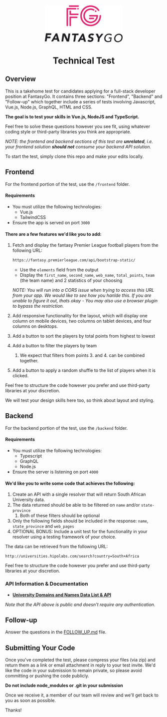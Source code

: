 <div align="center" style="margin-top: 20px">
  <p>
    <img src="assets/logo.svg" width="250" />
  </p>
</div>

<div align="center">

# Technical Test

</div>

## Overview

This is a takehome test for candidates applying for a full-stack developer
position at FantasyGo. It contains three sections: "Frontend", "Backend" and "Follow-up" which
together include a series of tests involving Javascript, Vue.js, Node.js, GraphQL, HTML and CSS.

**The goal is to test your skills in Vue.js, NodeJS and TypeScript.**

Feel free to solve these questions however you see fit, using whatever coding
style or third-party libraries you think are appropriate.

_NOTE: the frontend and backend sections of this test are **unrelated**, i.e. your frontend solution **should not** consume your backend API solution._

To start the test, simply clone this repo and make your edits locally.

## Frontend

For the frontend portion of the test, use the `/frontend` folder.

#### Requirements

- You must utilize the following technologies:
  - Vue.js
  - TailwindCSS
- Ensure the app is served on port `3000`

#### There are a few features we'd like you to add:

1. Fetch and display the fantasy Premier League football players from the following URL:

   ```sh
   https://fantasy.premierleague.com/api/bootstrap-static/
   ```

   - Use the `elements` field from the output
   - Display the `first_name`, `second_name`, `web_name`, `total_points`, `team` (the team name) and 2 statistics of your choosing

   _NOTE: You will run into a CORS issue when trying to access this URL from your app. We would like to see how you hanlde this. If you are unable to figure it out, thats okay - You may also use a browser plugin to bypass the restriction._

2. Add responsive functionality for the layout, which will display one column on mobile
   devices, two columns on tablet devices, and four columns on desktops.
3. Add a button to sort the players by total points from highest to lowest
4. Add a button to filter the players by team
   1. We expect that filters from points 3. and 4. can be combined together.
5. Add a button to apply a random shuffle to the list of players when it is clicked.

Feel free to structure the code however you prefer and use third-party libraries at your discretion.

We will test your design skills here too, so think about layout and styling.

## Backend

For the backend portion of the test, use the `/backend` folder.

#### Requirements

- You must utilize the following technologies:
  - Typescript
  - GraphQL
  - Node.js
- Ensure the server is listening on port `4000`

#### We'd like you to write some code that achieves the following:

1. Create an API with a single resolver that will return South African University data.
2. The data returned should be able to be filtered on `name` and/or `state-province`
   1. Both of these filters should be optional
3. Only the following fields should be included in the response: `name`, `state_province` and `web_pages`
4. OPTIONAL BONUS: Include a unit test for the functionality in your resolver using a testing framework of your choice.

The data can be retrieved from the following URL:

```
http://universities.hipolabs.com/search?country=South+Africa
```

Feel free to structure the code however you prefer and use third-party libraries at your discretion.

### API Information & Documentation

- **[University Domains and Names Data List & API](https://github.com/Hipo/university-domains-list)**

_Note that the API above is public and doesn't require any authentication._

## Follow-up

Answer the questions in the [FOLLOW_UP.md](./FOLLOW_UP.md) file.

## Submitting Your Code

Once you've completed the test, please compress your files (via zip) and
return them as a link or email attachment in reply to your test invite. We'd like the
code in your submission to remain private, so please avoid committing or pushing
the code publicly.

**Do not include node_modules or .git in your submission**

Once we receive it, a member of our team will review and we'll get back to you
as soon as possible.

Thanks!
